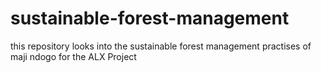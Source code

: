 # sustainable-forest-management
this repository looks into the sustainable forest management practises of maji ndogo for the ALX Project 